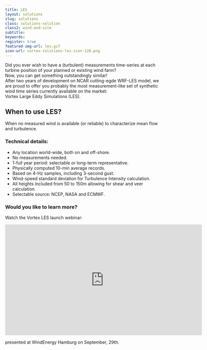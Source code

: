 ```yaml
---
title: LES
layout: solutions
slug: solutions
class: solutions-solution
class2: wind-and-site
subtitle: 
keywords: 
register: true
featured-img-url: les.gif
icon-url: vortex-solutions-les-icon-128.png
---
```


<p class="lead">Did you ever wish to have a (turbulent) measurements time-series at each turbine position of your planned or existing wind farm?<br>
Now, you can get something outstandingly similar!<br>
After two years of development on NCAR cutting-egde WRF-LES model, we are proud to offer you probably the most measurement-like set of synthetic wind time series currently available on the market:<br>Vortex Large Eddy Simulations (LES).</p>

## When to use LES?

When no measured wind is available (or reliable) to characterize mean flow and turbulence.

### Technical details:

- Any location world-wide, both on and off-shore.
- No measurements needed.
- 1-full year period: selectable or long-term representative.
- Physically computed 10-min average records.
- Based on 4-Hz samples, including 3-second gust.
- Wind-speed standard deviation for Turbulence Intensity calculation.
- All heights included from 50 to 150m allowing for shear and veer calculation.
- Selectable source: NCEP, NASA and ECMWF.

### Would you like to learn more?

Watch the Vortex LES launch webinar:

<iframe width="640" height="360" src="https://www.youtube.com/embed/kfIGSwOP2XU?rel=0&amp;showinfo=0" frameborder="0" allowfullscreen></iframe>

presented at WindEnergy Hamburg on September, 29th.
